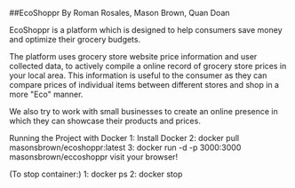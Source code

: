 ##EcoShoppr
By Roman Rosales, Mason Brown, Quan Doan

EcoShoppr is a platform which is designed to help consumers save money and optimize their grocery budgets.

The platform uses grocery store website price information and user collected data, to actively compile a online record of grocery store prices in your local area. This information is useful to the consumer as they can compare prices of individual items between different stores and shop in a more "Eco" manner.

We also try to work with small businesses to create an online presence in which they can showcase their products and prices.

Running the Project with Docker
1: Install Docker 2: docker pull masonsbrown/ecoshoppr:latest 3: docker run -d -p 3000:3000 masonsbrown/eccoshoppr visit your browser!

(To stop container:) 1: docker ps 2: docker stop
